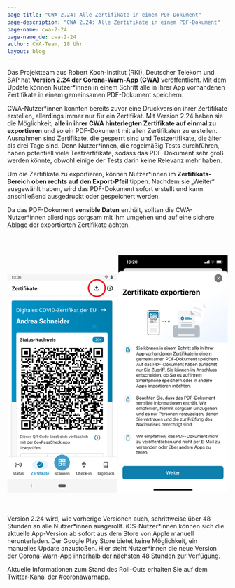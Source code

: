 ```yaml
---
page-title: "CWA 2.24: Alle Zertifikate in einem PDF-Dokument"
page-description: "CWA 2.24: Alle Zertifikate in einem PDF-Dokument"
page-name: cwa-2-24
page-name_de: cwa-2-24
author: CWA-Team, 18 Uhr
layout: blog
---
```


Das Projektteam aus Robert Koch-Institut (RKI), Deutscher Telekom und SAP hat **Version 2.24 der Corona-Warn-App (CWA)** veröffentlicht. Mit dem Update können Nutzer\*innen in einem Schritt alle in ihrer App vorhandenen Zertifikate in einem gemeinsamen PDF-Dokument speichern.

<!-- overview -->

CWA-Nutzer\*innen konnten bereits zuvor eine Druckversion ihrer Zertifikate erstellen, allerdings immer nur für ein Zertifikat. Mit Version 2.24 haben sie die Möglichkeit, **alle in ihrer CWA hinterlegten Zertifikate auf einmal zu exportieren** und so ein PDF-Dokument mit allen Zertifikaten zu erstellen. Ausnahmen sind Zertifikate, die gesperrt sind und Testzertifikate, die älter als drei Tage sind. Denn Nutzer\*innen, die regelmäßig Tests durchführen, haben potentiell viele Testzertifikate, sodass das PDF-Dokument sehr groß werden könnte, obwohl einige der Tests darin keine Relevanz mehr haben.  

Um die Zertifikate zu exportieren, können Nutzer\*innen im **Zertifikats-Bereich oben rechts auf den Export-Pfeil** tippen. Nachdem sie „Weiter“ ausgewählt haben, wird das PDF-Dokument sofort erstellt und kann anschließend ausgedruckt oder gespeichert werden. 

Da das PDF-Dokument **sensible Daten** enthält, sollten die CWA-Nutzer\*innen allerdings sorgsam mit ihm umgehen und auf eine sichere Ablage der exportierten Zertifikate achten.
 

<br></br>
<center> 
<img src="./zertifikats-export.png" title="Zertifikate exportieren" style="align: center" width=250> <img src="./export-details.png" title="Zertifikate exportieren" style="align: center" width=250>  
</center>
<br></br>


Version 2.24 wird, wie vorherige Versionen auch, schrittweise über 48 Stunden an alle Nutzer\*innen ausgerollt. iOS-Nutzer\*innen können sich die aktuelle App-Version ab sofort aus dem Store von Apple manuell herunterladen. Der Google Play Store bietet keine Möglichkeit, ein manuelles Update anzustoßen. Hier steht Nutzer*innen die neue Version der Corona-Warn-App innerhalb der nächsten 48 Stunden zur Verfügung.

Aktuelle Informationen zum Stand des Roll-Outs erhalten Sie auf dem Twitter-Kanal der [#coronawarnapp](https://twitter.com/coronawarnapp).
